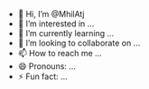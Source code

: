 - 👋 Hi, I’m @MhilAtj
- 👀 I’m interested in ...
- 🌱 I’m currently learning ...
- 💞️ I’m looking to collaborate on ...
- 📫 How to reach me ...
- 😄 Pronouns: ...
- ⚡ Fun fact: ...

<!---
MhilAtj/MhilAtj is a ✨ special ✨ repository because its `README.md` (this file) appears on your GitHub profile.
You can click the Preview link to take a look at your changes.
--->
